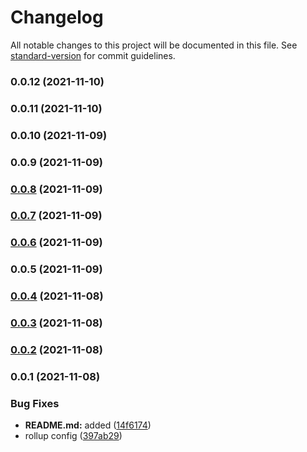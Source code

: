 # Changelog

All notable changes to this project will be documented in this file. See [standard-version](https://github.com/conventional-changelog/standard-version) for commit guidelines.

### 0.0.12 (2021-11-10)

### 0.0.11 (2021-11-10)

### 0.0.10 (2021-11-09)

### 0.0.9 (2021-11-09)

### [0.0.8](https://github.com/slavshik/tinylog/compare/v0.0.7...v0.0.8) (2021-11-09)

### [0.0.7](https://github.com/slavshik/tinylog/compare/v0.0.6...v0.0.7) (2021-11-09)

### [0.0.6](https://github.com/slavshik/tinylog/compare/v0.0.4...v0.0.6) (2021-11-09)

### 0.0.5 (2021-11-09)

### [0.0.4](https://github.com/slavshik/tinylog/compare/v0.0.3...v0.0.4) (2021-11-08)

### [0.0.3](https://github.com/slavshik/tinylog/compare/v0.0.2...v0.0.3) (2021-11-08)

### [0.0.2](https://github.com/slavshik/tinylog/compare/v0.0.1...v0.0.2) (2021-11-08)

### 0.0.1 (2021-11-08)


### Bug Fixes

* **README.md:** added ([14f6174](https://github.com/slavshik/tinylog/commit/14f617423701645fb637889ab96f5544d2db94db))
* rollup config ([397ab29](https://github.com/slavshik/tinylog/commit/397ab294aa4381db56099fcdeb186f09b9be9b86))
